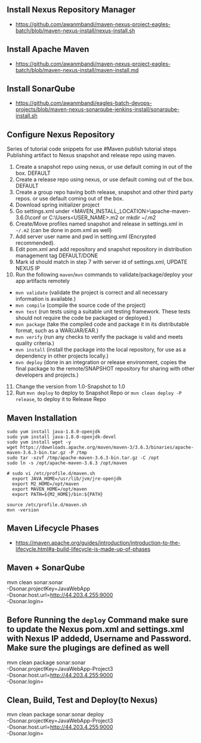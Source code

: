 ## Install Nexus Repository Manager
- https://github.com/awanmbandi/maven-nexus-project-eagles-batch/blob/maven-nexus-install/nexus-install.sh

## Install Apache Maven
- https://github.com/awanmbandi/maven-nexus-project-eagles-batch/blob/maven-nexus-install/maven-install.md

## Install SonarQube
- https://github.com/awanmbandi/eagles-batch-devops-projects/blob/maven-nexus-sonarqube-jenkins-install/sonarqube-install.sh

## Configure Nexus Repository
Series of tutorial code snippets for use
#Maven publish tutorial steps
Publishing artifact to Nexus snapshot and release repo using maven.

1. Create a snapshot repo using nexus, or use default coming in out of the box. DEFAULT 
2. Create a release repo using nexus, or use default coming out of the box. DEFAULT
3. Create a group repo having both release, snapshot and other third party repos. or use default coming out of the box.
4. Download spring initializer project
5. Go settings.xml under <MAVEN_INSTALL_LOCATION>\apache-maven-3.6.0\conf or C:\Users\<USER_NAME>\.m2  or mkdir ~/.m2
6. Create/Move profiles named snapshot and release in settings.xml in `~/.m2` (can be done in pom.xml as well)
7. Add server user name and pwd in setting.xml (Encrypted recommended).
8. Edit pom.xml and add repository and snapshot repository in distribution management tag DEFAULT/DONE
9. Mark id should match in step 7 with server id of settings.xml, UPDATE NEXUS IP
10. Run the following `maven`/`mvn` commands to validate/package/deploy your app artifacts remotely
   - `mvn validate`   (validate the project is correct and all necessary information is available.)
   - `mvn compile`    (compile the source code of the project)
   - `mvn test`       (run tests using a suitable unit testing framework. These tests should not require the code be packaged or deployed.)
   - `mvn package`    (take the compiled code and package it in its distributable format, such as a WAR/JAR/EAR.)
   - `mvn verify`     (run any checks to verify the package is valid and meets quality criteria.)
   - `mvn install`    (install the package into the local repository, for use as a dependency in other projects locally.)
   - `mvn deploy`     (done in an integration or release environment, copies the final package to the remote/SNAPSHOT repository 
                      for sharing with other developers and projects.)

11. Change the version from 1.0-Snapshot to 1.0
12. Run `mvn deploy` to deploy to Snapshot Repo or `mvn clean deploy -P release`, to deploy it to Release Repo

## Maven Installation
```
sudo yum install java-1.8.0-openjdk
sudo yum install java-1.8.0-openjdk-devel
sudo yum install wget -y
wget https://downloads.apache.org/maven/maven-3/3.6.3/binaries/apache-maven-3.6.3-bin.tar.gz -P /tmp
sudo tar -xzvf /tmp/apache-maven-3.6.3-bin.tar.gz -C /opt
sudo ln -s /opt/apache-maven-3.6.3 /opt/maven
```
```
# sudo vi /etc/profile.d/maven.sh 
  export JAVA_HOME=/usr/lib/jvm/jre-openjdk
  export M2_HOME=/opt/maven
  export MAVEN_HOME=/opt/maven
  export PATH=${M2_HOME}/bin:${PATH}
```
```
source /etc/profile.d/maven.sh
mvn -version
```

## Maven Lifecycle Phases
- https://maven.apache.org/guides/introduction/introduction-to-the-lifecycle.html#a-build-lifecycle-is-made-up-of-phases

## Maven + SonarQube 
mvn clean sonar:sonar \
  -Dsonar.projectKey=JavaWebApp \
  -Dsonar.host.url=http://44.203.4.255:9000 \
  -Dsonar.login=<sonarqube prject token>

## Before Running the `deploy` Command make sure to update the Nexus pom.xml and settings.xml with Nexus IP addedd, Username and Password. Make sure the plugings are defined as well
mvn clean package sonar:sonar \
  -Dsonar.projectKey=JavaWebApp-Project3 \
  -Dsonar.host.url=http://44.203.4.255:9000 \
  -Dsonar.login=<sonarqube prject token>

## Clean, Build, Test and Deploy(to Nexus)
mvn clean package sonar:sonar deploy \
  -Dsonar.projectKey=JavaWebApp-Project3 \
  -Dsonar.host.url=http://44.203.4.255:9000 \
  -Dsonar.login=<sonarqube prject token>
